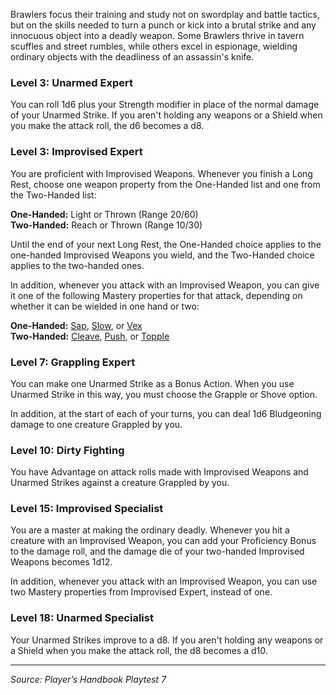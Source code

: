Brawlers focus their training and study not on swordplay and battle tactics, but on the skills needed to turn a punch or kick into a brutal strike and any innocuous object into a deadly weapon. Some Brawlers thrive in tavern scuffles and street rumbles, while others excel in espionage, wielding ordinary objects with the deadliness of an assassin's knife.

### Level 3: Unarmed Expert

You can roll 1d6 plus your Strength modifier in place of the normal damage of your Unarmed Strike. If you aren't holding any weapons or a Shield when you make the attack roll, the d6 becomes a d8.

### Level 3: Improvised Expert

You are proficient with Improvised Weapons. Whenever you finish a Long Rest, choose one weapon property from the One-Handed list and one from the Two-Handed list:

**One-Handed:** Light or Thrown (Range 20/60)  
**Two-Handed:** Reach or Thrown (Range 10/30)

Until the end of your next Long Rest, the One-Handed choice applies to the one-handed Improvised Weapons you wield, and the Two-Handed choice applies to the two-handed ones.

In addition, whenever you attack with an Improvised Weapon, you can give it one of the following Mastery properties for that attack, depending on whether it can be wielded in one hand or two:

**One-Handed:** [Sap](/onednd/general/equipment#sap), [Slow](/onednd/general/equipment#slow), or [Vex](/onednd/general/equipment#vex)  
**Two-Handed:** [Cleave](/onednd/general/equipment#cleave), [Push](/onednd/general/equipment#push), or [Topple](/onednd/general/equipment#topple)

### Level 7: Grappling Expert

You can make one Unarmed Strike as a Bonus Action. When you use Unarmed Strike in this way, you must choose the Grapple or Shove option.

In addition, at the start of each of your turns, you can deal 1d6 Bludgeoning damage to one creature Grappled by you.

### Level 10: Dirty Fighting

You have Advantage on attack rolls made with Improvised Weapons and Unarmed Strikes against a creature Grappled by you.

### Level 15: Improvised Specialist

You are a master at making the ordinary deadly. Whenever you hit a creature with an Improvised Weapon, you can add your Proficiency Bonus to the damage roll, and the damage die of your two-handed Improvised Weapons becomes 1d12.

In addition, whenever you attack with an Improvised Weapon, you can use two Mastery properties from Improvised Expert, instead of one.

### Level 18: Unarmed Specialist

Your Unarmed Strikes improve to a d8. If you aren't holding any weapons or a Shield when you make the attack roll, the d8 becomes a d10.

----

_Source: Player’s Handbook Playtest 7_
